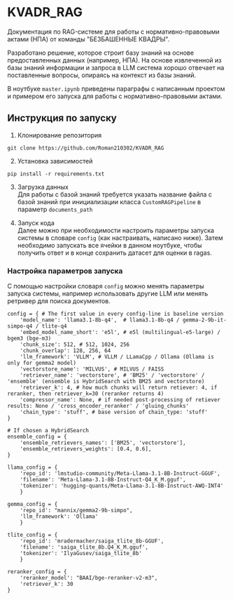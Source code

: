 # KVADR_RAG
Документация по RAG-системе для работы с нормативно-правовыми актами (НПА) от команды "БЕЗБАШЕННЫЕ КВАДРЫ".

Разработано решение, которое строит базу знаний на основе предоставленных данных (например, НПА). На основе извлеченной из базы знаний информации и запроса в LLM система хорошо отвечает на поставленные вопросы, опираясь на контекст из базы знаний.

В ноутбуке `master.ipynb` приведены параграфы с написанным проектом и примером его запуска для работы с нормативно-правовыми актами. 

## Инструкция по запуску
1. Клонирование репозитория
```
git clone https://github.com/Roman210302/KVADR_RAG
```
2. Установка зависимостей
```
pip install -r requirements.txt
```
3. Загрузка данных\
Для работы с базой знаний требуется указать название файла с базой знаний при инициализации класса `CustomRAGPipeline` в параметр `documents_path`

5. Запуск кода\
Далее можно при необходимости настроить параметры запуска системы в словаре `config` (как настраивать, написано ниже).
Затем необходимо запускать все ячейки в данном ноутбуке, чтобы получить ответ и в конце сохранить датасет для оценки в ragas.

### Настройка параметров запуска
С помощью настройки словаря `config` можно менять параметры запуска системы, например использовать другие LLM или менять ретривер для поиска документов.
```
config = { # The first value in every config-line is baseline version
    'model_name': 'llama3.1-8b-q4',  # llama3.1-8b-q4 / gemma-2-9b-it-simpo-q4 / tlite-q4
    'embed_model_name_short': 'e5l', # e5l (multilingual-e5-large) / bgem3 (bge-m3)
    'chunk_size': 512, # 512, 1024, 256 
    'chunk_overlap': 128, 256, 64
    'llm_framework': 'VLLM', # VLLM / LLamaCpp / Ollama (Ollama is only for gemma2 model)
    'vectorstore_name': 'MILVUS', # MILVUS / FAISS
    'retriever_name': 'vectorstore', # 'BM25' / 'vectorstore' / 'ensemble' (ensemble is HybridSearch with BM25 and vectorstore)
    'retriever_k': 4, # how much chunks will return retiever: 4, if reranker, then retriever_k=30 (reranker returns 4)
    'compressor_name': None, # if needed post-processing of retiever results: None / 'cross_encoder_reranker' / 'gluing_chunks' 
    'chain_type': 'stuff', # base version of chain_type: 'stuff'
}

# If chosen a HybridSearch
ensemble_config = {
    'ensemble_retrievers_names': ['BM25', 'vectorstore'],
    'ensemble_retrievers_weights': [0.4, 0.6], 
}

llama_config = {
    'repo_id': 'lmstudio-community/Meta-Llama-3.1-8B-Instruct-GGUF',
    'filename': 'Meta-Llama-3.1-8B-Instruct-Q4_K_M.gguf',
    'tokenizer': 'hugging-quants/Meta-Llama-3.1-8B-Instruct-AWQ-INT4'
    }

gemma_config = {
    'repo_id': "mannix/gemma2-9b-simpo",
    'llm_framework': 'Ollama'
    }

tlite_config = {
    'repo_id': 'mradermacher/saiga_tlite_8b-GGUF',
    'filename': 'saiga_tlite_8b.Q4_K_M.gguf',
    'tokenizer': 'IlyaGusev/saiga_tlite_8b'
    }

reranker_config = {
    'reranker_model': "BAAI/bge-reranker-v2-m3",
    'retriever_k': 30
}

```
